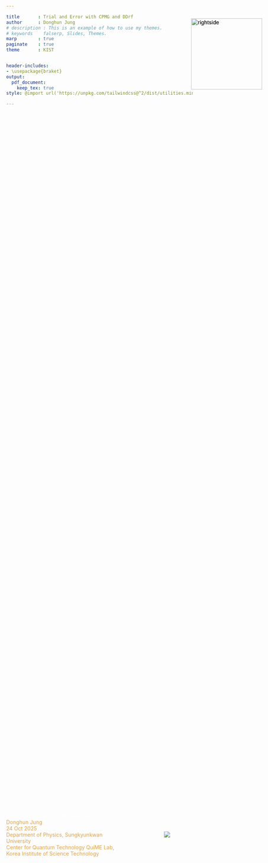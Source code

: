 ```yaml
---

title       : Trial and Error with CPMG and DDrf
author      : Donghun Jung
# description : This is an example of how to use my themes.
# keywords    falserp, Slides, Themes.
marp        : true
paginate    : true
theme       : KIST


header-includes: 
- \usepackage{braket}
output:
  pdf_document:
    keep_tex: true
style: @import url('https://unpkg.com/tailwindcss@^2/dist/utilities.min.css');

---
```


<!-- _class: titlepage -->
<!-- backgroundColor: #000000 -->


<style>
.container{
   display: flex;
   align-items: center;
   width: 100%;
   height: 100%;
}
.col-left {
   flex: 0 0 65%;
   padding-right: 2rem;
   color: #e2a147;
}
.col-left .title{
   color: white;
}

.col-right{
   flex: 0 0 30%;
   display: flex;
   align-items: center;
   justify-content: center;
}
</style>

<div class="container">

<div class="col-left">

<div class="title">
Trial and Error with CPMG and DDrf
</div>
 
<div class="author">
Donghun Jung
</div>

<div class="date">
24 Oct 2025
</div>

<div class="organization">
Department of Physics, Sungkyunkwan University
<br>
Center for Quantum Technology QuiME Lab, Korea Institute of Science Technology
</div>

</div>

<div class="col-right">
<img src="./media/images/KIST_CI.png" style="max-width: 100%; height: auto; object-fit: contain;">
</div>

</div>


---

<!-- backgroundColor: white -->


# Outline

- [Quick Recap] NV system
- Machine Learning Approach: Why it fails?
- Strategy
- Implementation of Runge-Kutta 7
    - Why Euler Method fails
    - Key features of RK7 implementation
- Dynamic Decoupling & DDrf explanation
- Examples & Simulations
- TODO

---

# NV Center System
<style>
.container{
   display: flex;
   align-items: center;
   width: 100%;
   height: 100%;
}
.col-left-content{
   flex: 0 0 55%;
   padding-right: 2rem;
   padding-bottom: 5rem;
   color: #000000;
}

.col-right-content{
   flex: 0 0 30%;
   display: flex;
   align-items: center;
   justify-content: center;
   padding-bottom: 5rem;
}


img[alt~="rightside"]{
   position: absolute;
   top: 6.5rem;
   right: 2.5rem;
   width: 12rem;
}

em {
   font-size: 0.7rem;
}

</style>

<div class="container">
<div class="col-left-content">

Spatially separated magnetic dipoles interact with each other via magnetic dipolar interaction (i.e., magnetic dipole-dipole interaction), which dominates the hyperfine coupling between the NV⁻ electron spin and surrounding ¹³C nuclear spins.

**Note:** The nuclear spin precession axes depend on the NV electron spin state.



</div>
<div class="col-right-content">

![rightside](media/NV_figure_on_axis.png)
<br>
<br>
<br>
<em>
Figure 1. Diagram for NV center system. The orange-colored arrow denotes the applied external magnetic field. Drawn by Jiwon.
</em>

</div>
</div> 

---

# NV Center System
<style>
.container{
   display: flex;
   align-items: center;
   width: 100%;
   height: 100%;
}
.col-left-content{
   flex: 0 0 55%;
   padding-right: 2rem;
   padding-bottom: 5rem;
   color: #000000;
}

.col-right-content{
   flex: 0 0 30%;
   display: flex;
   align-items: center;
   justify-content: center;
   padding-bottom: 5rem;
}


img[alt~="rightside"]{
   position: absolute;
   top: 6.5rem;
   right: 2.5rem;
   width: 12rem;
}

em {
   font-size: 0.7rem;
}

</style>

<div class="container">
<div class="col-left-content">

## Hamiltonian for NV coupled with $N$ ¹³C nuclear spins
(Electron spin in rotating frame, others are in lab frame)
Note: We use two level space in NV electrons, $m_s =0$ state as $\ket{0}$ and $m_s = -1$ state as $\ket{1}$ state. $m_s =1$ state is not used. 

$$
\mathcal{H} = \sum_{i=1}^N \gamma_c B_z I_z^{i} + \underbrace{A_{||}^i S_z I_{z}^{i} + A_{\perp}^{i} S_z I_x }_{\text{Hyperfine Interaction Terms}}
$$


</div>
<div class="col-right-content">

![rightside](media/NV_figure_on_axis.png)
<br>
<br>
<br>
<em>
Figure 1. Diagram for NV center system. The orange-colored arrow denotes the applied external magnetic field. Drawn by Jiwon.
</em>

</div>
</div> 


---

# NV Center System

## Available Control Sources

### Microwave for Electron Spin

The control of electron spin is performed by transverse AC magnetic field in microwave range. 

$$
\mathcal{H}_{\text{MW}} = \sqrt{2} \Omega_{\text{MW}}(t) \cos(\omega_{\text{MW}} t + \phi_{\text{MW}}(t)) S_x
$$
where $\Omega_{MW}$ is MW Rabi Amplitude which can be time-series value. $\omega_{\text{MW}}$ is set to resonance frequency of NV electron spin. Here, we implement $\pi$-pulse via MW operation. 

---

# NV Center System
## Available Control Sources


### RF for Nuclear Spin

It is possible to make a coherent drive between nuclear spin states in radio-frequency range of AC magnetic field.
$$
\mathcal{H}_{\text{RF}} = 2 \Omega_{\text{RF}}(t) \cos(\omega_{\text{RF}} t + \phi_{\text{RF}}(t)) I_x
$$
where $\Omega_{\text{RF}}$ is RF Rabi Amplitude which can be time series value. The driving field phase can also be changed during gate operation.

**Note:** RF pulses cannot perform selective nuclear spin control


---

# Machine Learning Approach

**Goal:** Obtain a GHZ state after time evolution by selecting optimal parameters

## Full Hamiltonian (with CPMG-based MW and RF)
(Electron spin in rotating frame, others are in lab frame)
$$
\mathcal{H} = \sum_{i=1}^{N} \underbrace{\gamma_c B_z I_z^i + A_{||}^i S_z I_z^i + A_{\perp} S_z I_x^i}_{\text{Drift Hamiltonian}} + \overbrace{\underbrace{\frac{1}{\sqrt{2}} \Omega_{\text{MW}}(t) S_x}_{\text{Operation on Electron Spin}} + \underbrace{\sum_{j=1}^{N} \left[ \Omega_{\text{RF}}^j (t) \cos(\omega_{\text{RF}}^{j} t + \phi_{\text{RF}}^{j}(t)) \right] I_x^i}_{\text{Operation on } {}^{13} \text{C spins}}}^{\text{time-dependent and controlable Hamiltonian}}
$$

## Cost Function

$$
f = |\bra{\text{GHZ}}U(t,t_{0})\ket{\psi_{0}}|^2 = |\bra{\text{GHZ}}\ket{\psi_{f}}|^2
$$
Cost function is the fidelity of the final state where $U(t,t_0) = \mathcal{T}\left[ \exp \left( -i \int_{t_0}^t dt^{\prime} \mathcal{H}(t^{\prime}) \right) \right]$.

---

# Why Machine Learning Approach Fails

## Issues:

**1. GRAPE algorithm unavailable:** 
DDrf sequences for implementing gates on microsecond to millisecond timescales, while the control interval for optimization is on the order of nanoseconds. This creates an enormous optimization space with an impractical number of parameters to optimize.

**2. Unknown optimal time:** Even when employing known DDrf pulse sequences, determining the optimal total evolution time remains unclear. Since the number of π-pulses must be discrete (one cannot apply a fractional number of pulses), the total evolution time must be selected explicitly.

**3. Gradient descent cannot consider realistic conditions:** Gradient descent methods are designed to exploit the cost function—finding parameters that minimize the objective without inherent awareness of physical constraints. 

---

# Issue 3: Realistic Constraints

## RF Amplitude ($\Omega_{\text{RF}}$) Constraints

- **Theoretical:** Large amplitude causes unwanted detuning to other nuclear spins
- **Experimental:** Large amplitude can burn the wire
- **Problem:** Enforcing this condition in learning is not straightforward

## Attempted Solutions
**Q:** Qutip's solver can be integrated with the scipy solver. What about adding bounds? Why not use a constrained (bounded) solver?
**A:** I tried the L-BFGS-B optimizer, but it failed, took too long, and ultimately did not converge.
**Q:** What about using a regularization method?
$$
f_r(\Omega_{\text{RF}}) = \Omega_{\text{RF}}^2, \quad f \rightarrow f + \lambda f_r
$$
**A:** `scipy.optimizer` failed to converge. Cannot debug the builtin optimizer.

---

# Strategy

## New Approach:

1. **Analytical analysis first** (Jiwon contributed significantly!)
   - Find good parameters beforehand
   - Use ML for fine-tuning only
2. **Better optimizer needed**
   - Use PyTorch with the Adam optimizer
   - Better convergence (personally experienced with GRAPE algorithm)
3. **New Schrödinger Equation Solver**
   - Implemented in PyTorch
   - Enables gradient-based optimization with better convergence

<!-- **Note:** BFGS is generally better for fine-tuning, but depends on the quality of analytical parameters -->

---

# Solving Differential Equations

## Time-Dependent Schrödinger Equation
$$
\frac{\partial}{\partial t} \ket{\psi} = -i \mathcal{H} (t) \ket{\psi}
$$
## Naive Approach (Euler Method)

Consider a very simple model:
$$
\mathcal{H} = \begin{pmatrix}
0 & 1 \\
1 & 0
\end{pmatrix}
$$
and initial state $\ket{\psi} = \ket{0}$. We can do something like this:
$$
\ket{\psi(t + dt)} = \ket{\psi(t)} -i dt \mathcal{H}\ket{\psi(t)} 
$$

(General idea of the Euler method)



---


# Why Euler Method Fails


## Norm Preserving Issue

Rightside figure: $dt = 10^{-2}$. Dotted result comes from Euler method.
![width:100%](./Meeting_251024/src/media/Euler_example.png)
Error proportional to $O(dt^2)$. 


<!-- Simple Simulation Plot -->

---

# Runge-Kutta Method

## RK4 Example (4th Order)



The Runge-Kutta method improves upon Euler by evaluating the derivative at multiple intermediate points:
$$
\begin{align}
k_1 &= f(t_n, y_n) \\
k_2 &= f(t_n + \frac{dt}{2}, y_n + \frac{dt}{2}k_1) \\
k_3 &= f(t_n + \frac{dt}{2}, y_n + \frac{dt}{2}k_2) \\
k_4 &= f(t_n + dt, y_n + dt k_3) \\
y_{n+1} &= y_n + \frac{dt}{6}(k_1 + 2k_2 + 2k_3 + k_4)
\end{align}
$$
For the Schrödinger equation $\frac{d}{dt}\ket{\psi} = -iH(t)\ket{\psi}$, we have $f(t, \psi) = -iH(t)\ket{\psi}$
Uses a $n$-th order method for higher accuracy with error $O(dt^n)$.

---

# (Explicit) Runge-Kutta Method

The generalization of explicit Runge--Kutta methods is given by
$$
y_{n+1} = y_n + dt \sum_{i=1}^{s} b_i k_i,
$$
where
$$
\begin{align*}
k_1 &= f(t_n, y_n), \\
k_2 &= f(t_n + c_2 dt, y_n + (a_{21} k_1)dt), \\
k_3 &= f(t_n + c_3 dt, y_n + (a_{31} k_1 + a_{32} k_2)dt), \\
&\vdots \\
k_s &= f(t_n + c_s dt, y_n + (a_{s1} k_1 + a_{s2} k_2 + \cdots + a_{s,s-1} k_{s-1})dt).
\end{align*}
$$
I ported code from `qutip/solver/integrator/qutip_integrator.py` . The details of the specific value of this method is shown [here](http://people.math.sfu.ca/~jverner/).

<!-- TODO: Explain RK7 method -->

---

# (Explicit) Runge-Kutta Method

I ran the same toy model simulation.

![width:100%](./Meeting_251024/src/media/RK_comparison.png)


---

# Key Features of Implementation

<!-- TODO: English Polishment -->
<!-- TODO: English contents; reduce it for presentation material. -->
<!-- TODO: Code fix; show only neccesary part -->

## 1. Interpolation

Given $\pi$ pulse time, about few nano second, and its pulse shape(Gaussian), rapidly changing during $\pi$-pulse operation, time step must be much shorter than $\pi$-pulse duration. If we set `dt` in that way and save every vector or observable expectation value results, the amount of required memory would be large, considering potential larger simulation. So, to avoid this problem, I tried to take middle step during calculation between `dt`, larger compared to $\pi$-pulse time.

```python
def _interpolate_step(self, t: float) -> torch.Tensor:
   ...
   # Compute polynomial coefficients using Horner's method
   for i in range(self.rk_extra_step):
      for j in range(self.denseout_order - 1, -1, -1):
         self.b_factor[i] += self.bi[i, j] * tau
   # Interpolate: y = y_prev + dt * sum(b_factor[i] * k[i])
   ...
```
---

# Key Features of Implementation

<!-- TODO: English Polishment -->
<!-- TODO: English contents; reduce it for presentation material. -->
<!-- TODO: Code fix; show only neccesary part -->

## 2. Norm Preserving Check

To ensure the norm of state vector to stay at 1, I checked this every (interpolated) time step.

<!-- Details about norm preserving check -->

```python
def _error(self, dt: float) -> float:
   ...
      # Compute error vector: dt * sum(e[i] * k[i])
      self._y_temp.zero_()
      self._accumulate(self._y_temp, self.e, dt, self.rk_step)
      
      self._norm_front = torch.norm(self._y_front).item()
      error_norm = torch.norm(self._y_temp).item()
      tol = self.atol + max(self._norm_prev, self._norm_front) * self.rtol

      return error_norm / tol
```
If error is not tolerable, the solver will use smaller `dt`. 


---

# Key Features of Implementation

<!-- TODO: English Polishment -->
<!-- TODO: English contents; reduce it for presentation material. -->
<!-- TODO: Code fix; show only neccesary part -->

## 3. Adaptive Time Step (Under development and Testing)

Checking how rapidly the Hamiltonian changes, determine interpolated time step adaptively. RF amplitude changes relatively slower than MW amplitude. That is, during $\pi$-pulse time, the solver use smaller interpolation step, otherwise, relatively larger interpolation step is acceptable. 
<!-- Details about adaptive time step -->
```python
def _adaptive_dt_safe(self, t: float) -> float:
   ...
   # Apply bounds
   if self.max_step > 0:
      adaptive_step = min(self.max_step, adaptive_step)
   adaptive_step = max(self.min_step, adaptive_step)
   
   return adaptive_step
```

---

# Dynamic Decoupling

## Original Purpose: Extending Coherence Time
<div class="container">
<div class="col-left-content">

CPMG was used to increase coherence time, but can be used for many purposes, including implementing conditional gates.


## Hamiltonian

$$
\begin{aligned}
\mathcal{H} =& \underbrace{\gamma_c B_z I_z^i + A_{||}^i S_z I_z^i + A_{\perp} S_z I_x^i}_{\text{Drift Hamiltonian}} + \underbrace{\frac{1}{\sqrt{2}} \Omega_{\text{MW}} S_x}_{\pi \text{-pulse}}  \\
\rightarrow \mathcal{H} =& \ket{0}\bra{0} \otimes \omega_0 I_z + 
\ket{-1}\bra{-1} \otimes \left( \omega_L I_z -  A_{||}I_z - A_{\perp}I_x  \right) \\
\rightarrow \mathcal{H} =& \ket{0}\bra{0} \otimes H_0 + 
\ket{-1}\bra{-1} \otimes H_1 
\end{aligned} 
$$

That is, nuclear spin evolves by $e^{-i H_{0(1)} t}$ when electron spin lies on spin state $\ket{0}(\ket{1})$.


</div>
<div class="col-right-content">

![](media/CPMG_sequence.png)
<br>
<em>
Figure 1. Diagram for CPMG sequence/ CPMG is a repetition of $(\tau - \pi - 2\tau - \pi - \tau)$ for $\frac{N}{2}$ times. The figure is extracted from `Phys. Rev. X 15, 021011`.
</em>

</div>



---

# CPMG Sequence

<!-- Todo: Space for figure -->




## Unitary Operations

- Initial electron spin state 0(1): $e^{-i \phi \hat{I}\cdot\hat{\sigma^{i}}}$
   - if NV spin is 0-state: $e^{-i \phi \hat{I}\cdot\hat{\sigma^{0}}} = e^{-i H_{0} \tau}e^{-i H_{1} 2\tau}e^{-i H_{0} \tau}$
   - if NV spin is 1-state: $e^{-i \phi \hat{I}\cdot\hat{\sigma^{1}}} = e^{-i H_{1} \tau}e^{-i H_{0} 2\tau}e^{-i H_{1} \tau}$

- When vectors $\sigma^0$ and $\sigma^1$ are anti-parallel → conditional gate
- Directions are generally parallel, but at a specific $\tau$ they become anti-parallel

**Note**: $\phi$ is equal whatever initial state is 0 or 1 in CPMG train.

---

# Finding τ Analytically(?)

To enable conditional Gate via repeatation of CPMG train, we should choose $\tau$ such that $\hat{\sigma^{0}}\cdot\hat{\sigma^{1}} = -1$.
$\tau$ can be found analytically under strong magnetic field. [[Phys. Rev. Lett. 109, 137602]](https://journals.aps.org/prl/abstract/10.1103/PhysRevLett.109.137602)
$$
\tau \simeq \frac{(2k-1) \pi}{2\gamma_{c}B_{z} + A_{||}}
$$
Then, the number of repeatation number of CPMG train is chosen meticulously, to acheive $N\phi = \frac{\pi}{2}$.

---

# Conditional Operation

At a certain $\tau$, we observe a conditional operation. Red(Blue) arrow denotes rotating axis where initial eletron spin state was $\ket{0}(\ket{1})$.

<!-- GIF: Conditional operation visualization -->
![](Meeting_251024/src/simulation/CPMG.gif)

---

# Multi-Qubit System

In a multi-qubit system, one nuclear spin responds to the CPMG sequence.
$$
\begin{align}
A_{||}     &=  [-0.130, -0.210, 0.045] & [\text{MHz}]\\
A_{\perp}  &=  [ 0.050,  0.003, 0.025] & [\text{MHz}]
\end{align}
$$


<!-- GIF: Multi-qubit CPMG visualization -->
![Multi-Qubit CPMG](Meeting_251024/src/media/CPMG_example.png)

---

# [TODO] DDrf: RF Pulse Control

<div class="container">
<div class="col-left-content">
RF pulses can be employed to add additional active operations on nuclear spins

## Conditional Operation (CRX Gate)

With meticulous RF phase updates, we can derive a conditional operation. Here, for DDRF gates, the interpulse delays do not need to follow the dynamics of the target nuclear spin: Direct spin-state selective radio-frequency driving with tailored phase updating enables a conditional rotation of the nuclear spin.
</div>
<div class="col-right-content">

![](media/DDrf_sequence.png)
<br>
<em>
</em>

</div>




---

# TODO

1. **Analytical study:** Find better parameters

2. **Polish code:**
   - Memory management
   - Find better hyperparameters for faster simulation
   - Reduce simulation time to ~1min (for learning purposes)

3. **Run learning** after obtaining good parameters

4. **(Later) Develop density matrix time-evo solver in PyTorch**
   - NV/nuclear spins are not fully initialized to pure states
   - Need to consider mixed states → density matrix approach

